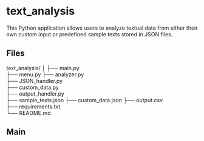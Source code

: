 # text_analysis
This Python application allows users to analyze textual data from either their own custom input or predefined sample texts stored in JSON files.
## Files
text_analysis/
│
├── main.py   
├── menu.py
├── analyzer.py           
├── JSON_handler.py       
├── custom_data.py                  
├── output_handler.py            
├── sample_texts.json
├── custom_data.json
├── output.csv    
├── requirements.txt    
└── README.md             

## Main
